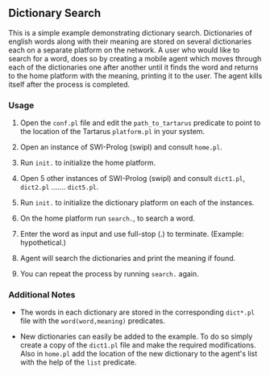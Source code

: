 ## Dictionary Search
This is a simple example demonstrating dictionary search. Dictionaries of english words along with their meaning are stored on several dictionaries each on a separate platform on the network. A user who would like to search for a word, does so by creating a mobile agent which moves through each of the dictionaries one after another until it finds the word and returns to the home platform with the meaning, printing it to the user. The agent kills itself after the process is completed.


### Usage

1. Open the `conf.pl` file and edit the `path_to_tartarus` predicate to point to the location of the Tartarus `platform.pl` in your system.

2. Open an instance of SWI-Prolog (swipl) and consult `home.pl`.

3. Run `init.` to initialize the home platform.

4. Open 5 other instances of SWI-Prolog (swipl) and consult `dict1.pl`, `dict2.pl` ....... `dict5.pl`.

5. Run `init.` to initialize the dictionary platform on each of the instances.

6. On the home platform run `search.`, to search a word.

7. Enter the word as input and use full-stop (.) to terminate. (Example: hypothetical.)

8. Agent will search the dictionaries and print the meaning if found.

9. You can repeat the process by running `search.` again.


### Additional Notes

* The words in each dictionary are stored in the corresponding `dict*.pl` file with the `word(word,meaning)` predicates.

* New dictionaries can easily be added to the example. To do so simply create a copy of the `dict1.pl` file and make the required modifications. Also in `home.pl` add the location of the new dictionary to the agent's list with the help of the `list` predicate.

